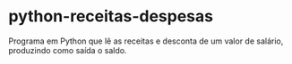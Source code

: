 # python-receitas-despesas
Programa em Python que lê as receitas e desconta de um valor de salário, produzindo como saída o saldo.
